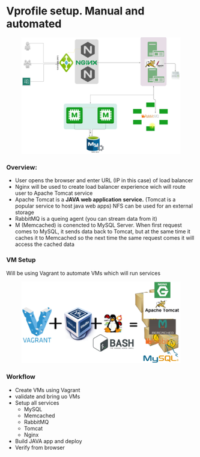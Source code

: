 # Vprofile setup. Manual and automated

<figure><img src=".gitbook/assets/image (4) (1).png" alt=""><figcaption></figcaption></figure>

### Overview:

* User opens the browser and enter URL (IP in this case) of load balancer
* Nginx will be used to create load balancer experience wich will route user to Apache Tomcat service
* Apache Tomcat is a **JAVA web application** **service.** (Tomcat is a popular service to host java web apps) NFS can be used for an external storage
* RabbitMQ is a queing agent (you can stream data from it)
* M (Memcached) is conencted to MySQL Server. When first request comes to MySQL, it sends data back to Tomcat, but at the same time it caches it to Memcached so the next time the same request comes it will access the cached data

### VM Setup

Will be using Vagrant to automate VMs which will run services

<figure><img src=".gitbook/assets/image (5) (1).png" alt=""><figcaption></figcaption></figure>

### Workflow

* Create VMs using Vagrant
* validate and bring uo VMs
* Setup all services
  * MySQL
  * Memcached
  * RabbitMQ
  * Tomcat
  * Nginx
* Build JAVA app and deploy
* Verify from browser
